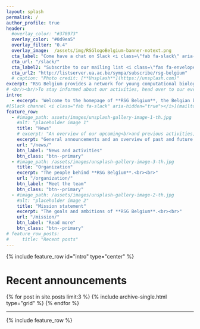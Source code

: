 ```yaml
---
layout: splash
permalink: /
author_profile: true
header:
  #overlay_color: "#378973"
  overlay_color: "#0d9ea5"
  overlay_filter: "0.4"
  overlay_image:  /assets/img/RSGlogoBelgium-banner-notext.png
  cta_label: "Come have a chat on Slack <i class=\"fab fa-slack\" aria-hidden=\"true\"></i>"
  cta_url: "/slack/"
  cta_label2: "Subscribe to our mailing list <i class=\"fas fa-envelope-open\" aria-hidden=\"true\"></i>"
  cta_url2: "http://listserver.ua.ac.be/sympa/subscribe/rsg-belgium"
  # caption: "Photo credit: [**Unsplash**](https://unsplash.com)"
excerpt: "RSG Belgium provides a network for young computational biology and bioinformatics students and researchers in Belgium."
# <br/><br/>To stay informed about our activities, head over to our events page, social media accounts or mailing list."
intro:
  - excerpt: 'Welcome to the homepage of **RSG Belgium**, the Belgian branch of the <br>**ISCB Student Council''s Regional Student Groups**.<br><br>If you are interested in joining our network or if you just want to stay up to date on the latest RSG Belgium news, please check out our <br>announcements and upcoming activities in the [news section <i class="far fa-newspaper" aria-hidden="true"></i>](/news/), <br>follow our social media accounts [Twitter <i class="fab fa-twitter" aria-hidden="true"></i>](https://twitter.com/rsgbelgium){:target="_blank"} & [Facebook <i class="fab fa-facebook" aria-hidden="true"></i>](https://www.facebook.com/RSGBelgium){:target="_blank"}, <br>come and have a chat on our [Slack channel <i class="fab fa-slack" aria-hidden="true"></i>](/slack/) <br>or subscribe to the [mailing list <i class="fas fa-envelope-open" aria-hidden="true"></i>](http://listserver.ua.ac.be/sympa/subscribe/rsg-belgium).<br><br>We hope to see you at one of our upcoming events!'
#[Slack channel <i class="fab fa-slack" aria-hidden="true"></i>](mailto:rsg-belgium@iscbsc.org?Subject=RSG%20Slack%20Subscription&Body=I%20would%20like%20to%20join%20the%20RSG%20Belgium%20Slack%20channel%2E
feature_row:
  - #image_path: assets/images/unsplash-gallery-image-1-th.jpg
    #alt: "placeholder image 1"
    title: "News"
    # excerpt: "An overview of our upcoming<br>and previous activities, as well as <br>general announcements."
    excerpt: "General announcements and an overview of past and future events."
    url: "/news/"
    btn_label: "News and activities"
    btn_class: "btn--primary"
  - #image_path: /assets/images/unsplash-gallery-image-3-th.jpg
    title: "Organization"
    excerpt: "The people behind **RSG Belgium**.<br><br>"
    url: "/organization/"
    btn_label: "Meet the team"
    btn_class: "btn--primary"
  - #image_path: /assets/images/unsplash-gallery-image-2-th.jpg
    #alt: "placeholder image 2"
    title: "Mission statement"
    excerpt: "The goals and ambitions of **RSG Belgium**.<br><br>"
    url: "/mission/"
    btn_label: "Read more"
    btn_class: "btn--primary"
# feature_row_posts:
#     title: "Recent posts"
---
```


{% include feature_row id="intro" type="center" %}

# Recent announcements

<div class="grid__wrapper">
  {% for post in site.posts limit:3 %}
    {% include archive-single.html type="grid" %}
  {% endfor %}
</div>

<div style="clear:both"/>
<hr>

{% include feature_row %}
